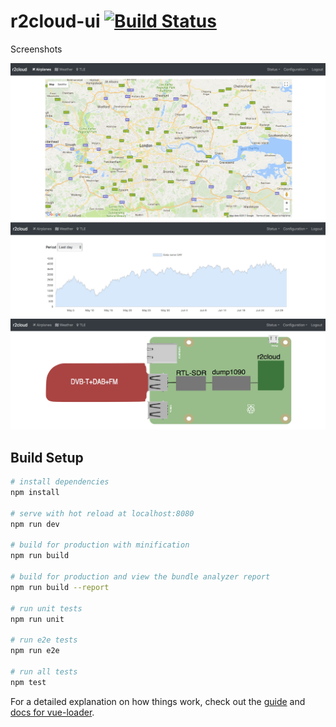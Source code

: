# r2cloud-ui [![Build Status](https://travis-ci.org/dernasherbrezon/r2cloud-ui.svg?branch=master)](https://travis-ci.org/dernasherbrezon/r2cloud-ui)

Screenshots

![screen1](/doc/img1.jpg?raw=true)
![screen2](/doc/img2.jpg?raw=true)
![screen3](/doc/img3.jpg?raw=true)

## Build Setup

``` bash
# install dependencies
npm install

# serve with hot reload at localhost:8080
npm run dev

# build for production with minification
npm run build

# build for production and view the bundle analyzer report
npm run build --report

# run unit tests
npm run unit

# run e2e tests
npm run e2e

# run all tests
npm test
```

For a detailed explanation on how things work, check out the [guide](http://vuejs-templates.github.io/webpack/) and [docs for vue-loader](http://vuejs.github.io/vue-loader).
